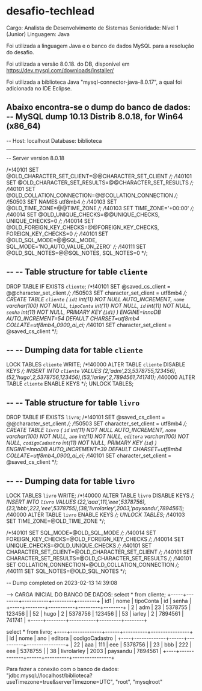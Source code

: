 # desafio-techlead

Cargo: Analista de Desenvolvimento de Sistemas
Senioridade: Nível 1 (Junior)
Linguagem: Java

Foi utilizada a linguagem Java e o banco de dados MySQL para a resolução do desafio. 

Foi utilizada a versão 8.0.18. do DB, disponível em https://dev.mysql.com/downloads/installer/

Foi utilizada a biblioteca Java "mysql-connector-java-8.0.17", a qual foi adicionada no IDE Eclipse. 

Abaixo encontra-se o dump do banco de dados:
-- MySQL dump 10.13  Distrib 8.0.18, for Win64 (x86_64)
--
-- Host: localhost    Database: biblioteca
-- ------------------------------------------------------
-- Server version	8.0.18

/*!40101 SET @OLD_CHARACTER_SET_CLIENT=@@CHARACTER_SET_CLIENT */;
/*!40101 SET @OLD_CHARACTER_SET_RESULTS=@@CHARACTER_SET_RESULTS */;
/*!40101 SET @OLD_COLLATION_CONNECTION=@@COLLATION_CONNECTION */;
/*!50503 SET NAMES utf8mb4 */;
/*!40103 SET @OLD_TIME_ZONE=@@TIME_ZONE */;
/*!40103 SET TIME_ZONE='+00:00' */;
/*!40014 SET @OLD_UNIQUE_CHECKS=@@UNIQUE_CHECKS, UNIQUE_CHECKS=0 */;
/*!40014 SET @OLD_FOREIGN_KEY_CHECKS=@@FOREIGN_KEY_CHECKS, FOREIGN_KEY_CHECKS=0 */;
/*!40101 SET @OLD_SQL_MODE=@@SQL_MODE, SQL_MODE='NO_AUTO_VALUE_ON_ZERO' */;
/*!40111 SET @OLD_SQL_NOTES=@@SQL_NOTES, SQL_NOTES=0 */;

--
-- Table structure for table `cliente`
--

DROP TABLE IF EXISTS `cliente`;
/*!40101 SET @saved_cs_client     = @@character_set_client */;
/*!50503 SET character_set_client = utf8mb4 */;
CREATE TABLE `cliente` (
  `id1` int(11) NOT NULL AUTO_INCREMENT,
  `nome` varchar(100) NOT NULL,
  `tipoConta` int(11) NOT NULL,
  `id` int(11) NOT NULL,
  `senha` int(11) NOT NULL,
  PRIMARY KEY (`id1`)
) ENGINE=InnoDB AUTO_INCREMENT=54 DEFAULT CHARSET=utf8mb4 COLLATE=utf8mb4_0900_ai_ci;
/*!40101 SET character_set_client = @saved_cs_client */;

--
-- Dumping data for table `cliente`
--

LOCK TABLES `cliente` WRITE;
/*!40000 ALTER TABLE `cliente` DISABLE KEYS */;
INSERT INTO `cliente` VALUES (2,'adm',23,5378755,123456),(52,'hugo',2,5378756,123456),(53,'iarley',2,7894561,741741);
/*!40000 ALTER TABLE `cliente` ENABLE KEYS */;
UNLOCK TABLES;

--
-- Table structure for table `livro`
--

DROP TABLE IF EXISTS `livro`;
/*!40101 SET @saved_cs_client     = @@character_set_client */;
/*!50503 SET character_set_client = utf8mb4 */;
CREATE TABLE `livro` (
  `id` int(11) NOT NULL AUTO_INCREMENT,
  `nome` varchar(100) NOT NULL,
  `ano` int(11) NOT NULL,
  `editora` varchar(100) NOT NULL,
  `codigoCadastro` int(11) NOT NULL,
  PRIMARY KEY (`id`)
) ENGINE=InnoDB AUTO_INCREMENT=39 DEFAULT CHARSET=utf8mb4 COLLATE=utf8mb4_0900_ai_ci;
/*!40101 SET character_set_client = @saved_cs_client */;

--
-- Dumping data for table `livro`
--

LOCK TABLES `livro` WRITE;
/*!40000 ALTER TABLE `livro` DISABLE KEYS */;
INSERT INTO `livro` VALUES (22,'aaa',111,'eee',5378756),(23,'bbb',222,'eee',5378755),(38,'livroIarley',2003,'paysandu',7894561);
/*!40000 ALTER TABLE `livro` ENABLE KEYS */;
UNLOCK TABLES;
/*!40103 SET TIME_ZONE=@OLD_TIME_ZONE */;

/*!40101 SET SQL_MODE=@OLD_SQL_MODE */;
/*!40014 SET FOREIGN_KEY_CHECKS=@OLD_FOREIGN_KEY_CHECKS */;
/*!40014 SET UNIQUE_CHECKS=@OLD_UNIQUE_CHECKS */;
/*!40101 SET CHARACTER_SET_CLIENT=@OLD_CHARACTER_SET_CLIENT */;
/*!40101 SET CHARACTER_SET_RESULTS=@OLD_CHARACTER_SET_RESULTS */;
/*!40101 SET COLLATION_CONNECTION=@OLD_COLLATION_CONNECTION */;
/*!40111 SET SQL_NOTES=@OLD_SQL_NOTES */;

-- Dump completed on 2023-02-13 14:39:08


--> CARGA INICIAL DO BANCO DE DADOS:
select * from cliente;
 +-----+--------+-----------+---------+--------+
| id1 | nome   | tipoConta | id      | senha  |
+-----+--------+-----------+---------+--------+
|   2 | adm    |        23 | 5378755 | 123456 |
|  52 | hugo   |         2 | 5378756 | 123456 |
|  53 | iarley |         2 | 7894561 | 741741 |
+-----+--------+-----------+---------+--------+

select * from livro;
+----+-------------+------+----------+----------------+
| id | nome        | ano  | editora  | codigoCadastro |
+----+-------------+------+----------+----------------+
| 22 | aaa         |  111 | eee      |        5378756 |
| 23 | bbb         |  222 | eee      |        5378755 |
| 38 | livroIarley | 2003 | paysandu |        7894561 |
+----+-------------+------+----------+----------------+

Para fazer a conexão com o banco de dados: "jdbc:mysql://localhost/biblioteca?useTimezone=true&serverTimezone=UTC", "root", "mysqlroot"
